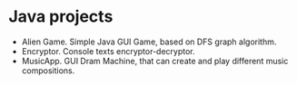 # Java projects
- Alien Game. Simple Java GUI Game, based on DFS graph algorithm.
- Encryptor. Console texts encryptor-decryptor.
- MusicApp. GUI Dram Machine, that can create and play different music compositions. 
